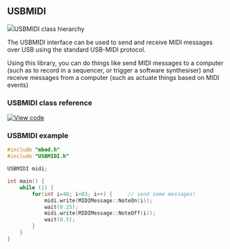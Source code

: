 ## USBMIDI

<span class="images">![](https://os.mbed.com/docs/v5.9/feature-hal-spec-usb-device-doxy/class_u_s_b_m_i_d_i.png)<span>USBMIDI class hierarchy</span></span>

The USBMIDI interface can be used to send and receive MIDI messages over USB using the standard USB-MIDI protocol.

Using this library, you can do things like send MIDI messages to a computer (such as to record in a sequencer, or trigger a software synthesiser) and receive messages from a computer (such as actuate things based on MIDI events)

### USBMIDI class reference

[![View code](https://www.mbed.com/embed/?type=library)](https://os.mbed.com/docs/v5.9/feature-hal-spec-usb-device-doxy/class_u_s_b_m_i_d_i.html)

### USBMIDI example

```C++
#include "mbed.h"
#include "USBMIDI.h"

USBMIDI midi;

int main() {             
    while (1) {    
        for(int i=48; i<83; i++) {     // send some messages!
            midi.write(MIDIMessage::NoteOn(i));
            wait(0.25);
            midi.write(MIDIMessage::NoteOff(i));
            wait(0.5);
        }
    }
}
```
